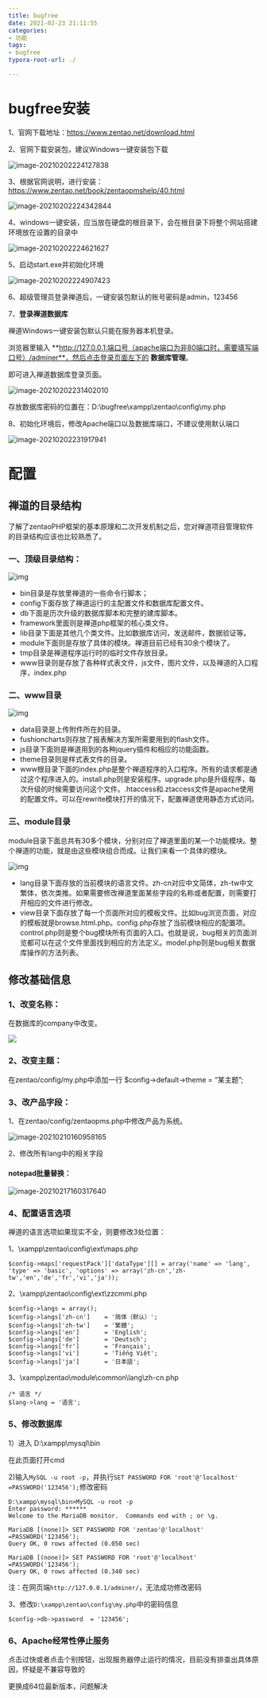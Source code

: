 ```yaml
---
title: bugfree
date: 2021-02-23 21:11:55
categories:
- 功能
tags:
- bugfree
typora-root-url: ./

---
```


# bugfree安装

1、官网下载地址：https://www.zentao.net/download.html

2、官网下载安装包，建议Windows一键安装包下载

<!-- more -->

![image-20210202224127838](/blog.github.io/images/image-20210202224127838.png)

3、根据官网说明，进行安装：https://www.zentao.net/book/zentaopmshelp/40.html

![image-20210202224342844](/blog.github.io/images/image-20210202224342844.png)

4、windows一键安装，应当放在硬盘的根目录下，会在根目录下将整个网站搭建环境放在设置的目录中

![image-20210202224621627](/blog.github.io/images/image-20210202224621627.png)

5、启动start.exe并初始化环境

![image-20210202224907423](/blog.github.io/images/image-20210202224907423.png)

6、超级管理员登录禅道后，一键安装包默认的账号密码是admin，123456

7、**登录禅道数据库**

禅道Windows一键安装包默认只能在服务器本机登录。

浏览器里输入 **http://127.0.0.1:端口号（apache端口为非80端口时，需要填写端口号）/adminer**，然后点击登录页面左下的 **数据库管理**。

即可进入禅道数据库登录页面。

![image-20210202231402010](/blog.github.io/images/image-20210202231402010.png)

存放数据库密码的位置在：D:\bugfree\xampp\zentao\config\my.php

8、初始化环境后，修改Apache端口以及数据库端口，不建议使用默认端口

![image-20210202231917941](/blog.github.io/images/image-20210202231917941.png)

# 配置

## 禅道的目录结构

了解了zentaoPHP框架的基本原理和二次开发机制之后，您对禅道项目管理软件的目录结构应该也比较熟悉了。

### 一、顶级目录结构：

<img src="/blog.github.io/images/20100827145439_81085.gif" alt="img"  />

- bin目录是存放里禅道的一些命令行脚本；
- config下面存放了禅道运行的主配置文件和数据库配置文件。
- db下面是历次升级的数据库脚本和完整的建库脚本。
- framework里面则是禅道php框架的核心类文件。
- lib目录下面是其他几个类文件。比如数据库访问，发送邮件，数据验证等。
- module下面则是存放了具体的模块。禅道目前已经有30余个模块了。
- tmp目录是禅道程序运行时的临时文件存放目录。
- www目录则是存放了各种样式表文件，js文件，图片文件，以及禅道的入口程序，index.php

### 二、www目录

![img](/blog.github.io/images/20100827145756_31262.gif)

- data目录是上传附件所在的目录。
- fushioncharts则存放了报表解决方案所需要用到的flash文件。
- js目录下面则是禅道用到的各种jquery插件和相应的功能函数。
- theme目录则是样式表文件的目录。
- www根目录下面的index.php是整个禅道程序的入口程序。所有的请求都是通过这个程序进入的。install.php则是安装程序。upgrade.php是升级程序，每次升级的时候需要访问这个文件。.htaccess和.ztaccess文件是apache使用的配置文件。可以在rewrite模块打开的情况下，配置禅道使用静态方式访问。

### 三、module目录

module目录下面总共有30多个模块，分别对应了禅道里面的某一个功能模块。整个禅道的功能，就是由这些模块组合而成。让我们来看一个具体的模块。

![img](/blog.github.io/images/20100827150607_10250.gif)

-  lang目录下面存放的当前模块的语言文件。zh-cn对应中文简体，zh-tw中文繁体，依次类推。如果需要修改禅道里面某些字段的名称或者配置，则需要打开相应的文件进行修改。
- view目录下面存放了每一个页面所对应的模板文件。比如bug浏览页面，对应的模板就是browse.html.php。config.php存放了当前模块相应的配置项。control.php则是整个bug模块所有页面的入口。也就是说，bug相关的页面浏览都可以在这个文件里面找到相应的方法定义。model.php则是bug相关数据库操作的方法列表。

## 修改基础信息

### 1、改变名称：

在数据库的company中改变。

![](/blog.github.io/images/clipboard.png)



### 2、改变主题：

在zentao/config/my.php中添加一行 $config->default->theme = “某主题”;

### 3、改产品字段：

1、在zentao/config/zentaopms.php中修改产品为系统。

![image-20210210160958165](/blog.github.io/images/image-20210210160958165.png)

2、修改所有lang中的相关字段

#### notepad批量替换：

![image-20210217160317640](/blog.github.io/images/image-20210217160317640.png)

### 4、配置语言选项

禅道的语言选项如果现实不全，则要修改3处位置：

1、\xampp\zentao\config\ext\maps.php

````
$config->maps['requestPack']['dataType'][] = array('name' => 'lang', 'type' => 'basic', 'options' => array('zh-cn','zh-tw','en','de','fr','vi','ja'));
````

2、\xampp\zentao\config\ext\zzcmmi.php

````
$config->langs = array();
$config->langs['zh-cn']    = '简体（默认）';
$config->langs['zh-tw']    = '繁體';
$config->langs['en']       = 'English';
$config->langs['de']       = 'Deutsch';
$config->langs['fr']       = 'Français';
$config->langs['vi']       = 'Tiếng Việt';
$config->langs['ja']       = '日本語';
````

3、\xampp\zentao\module\common\lang\zh-cn.php

````
/* 语言 */
$lang->lang = '语言';
````

### 5、修改数据库

1）进入  D:\xampp\mysql\bin

在此页面打开cmd

2)输入`MySQL -u root -p`，并执行`SET PASSWORD FOR 'root'@'localhost' =PASSWORD('123456');`修改密码

````
D:\xampp\mysql\bin>MySQL -u root -p
Enter password: ******
Welcome to the MariaDB monitor.  Commands end with ; or \g.

MariaDB [(none)]> SET PASSWORD FOR 'zentao'@'localhost' =PASSWORD('123456');
Query OK, 0 rows affected (0.050 sec)

MariaDB [(none)]> SET PASSWORD FOR 'root'@'localhost' =PASSWORD('123456');
Query OK, 0 rows affected (0.340 sec)
````

注：在网页端`http://127.0.0.1/adminer/`，无法成功修改密码

3、修改`D:\xampp\zentao\config\my.php`中的密码信息

````
$config->db->password  = '123456';
````

### 6、Apache经常性停止服务

点击过快或者点击个别按钮，出现服务器停止运行的情况，目前没有排查出具体原因，怀疑是不兼容导致的

更换成64位最新版本，问题解决